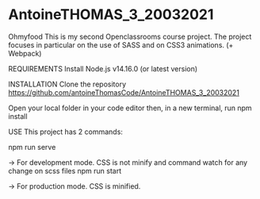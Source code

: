 # AntoineTHOMAS_3_20032021

Ohmyfood
This is my second Openclassrooms course project. The project focuses in particular on the use of SASS and on CSS3 animations.
(+ Webpack)

REQUIREMENTS
Install Node.js v14.16.0 (or latest version)

INSTALLATION
Clone the repository https://github.com/antoineThomasCode/AntoineTHOMAS_3_20032021

Open your local folder in your code editor then, in a new terminal, run npm install

USE
This project has 2 commands:

npm run serve

 -> For development mode. CSS is not minify and command watch for any change on scss files
npm run start

 -> For production mode. CSS is minified.